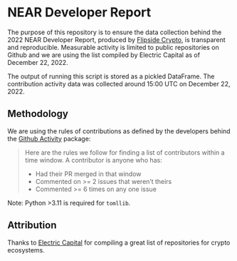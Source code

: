 # NEAR Developer Report
The purpose of this repository is to ensure the data collection behind the 2022 NEAR Developer Report, produced by [Flipside Crypto](https://flipsidecrypto.xyz/), is transparent and reproducible. Measurable activity is limited to public repositories on Github and we are using the list compiled by Electric Capital as of December 22, 2022.

The output of running this script is stored as a pickled DataFrame. The contribution activity data was collected around 15:00 UTC on December 22, 2022.

## Methodology
We are using the rules of contributions as defined by the developers behind the [Github Activity](https://github-activity.readthedocs.io/en/latest/) package:

> Here are the rules we follow for finding a list of contributors within a time window. A contributor is anyone who has:
> - Had their PR merged in that window
> - Commented on >= 2 issues that weren’t theirs
> - Commented >= 6 times on any one issue

Note: Python >3.11 is required for `tomllib`.

## Attribution
Thanks to [Electric Capital](https://github.com/electric-capital/crypto-ecosystems) for compiling a great list of repositories for crypto ecosystems.
